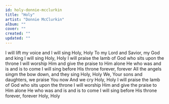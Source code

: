 ```yaml
---
id: holy-donnie-mcclurkin
title: "Holy"
artist: "Donnie McClurkin"
album: ""
cover: ""
created: ""
updated: ""
---
```


I will lift my voice and I will sing Holy, Holy
To my Lord and Savior, my God and king
I will sing Holy, Holy
I will praise the lamb of God who sits upon the throne
I will worship Him and give the praise to Him alone
He who was and is and is to come
I will sing before His throne forever, forever
All the angels singm the bow down, and they sing Holy, Holy
We, Your sons and daughters, we praise You now
And we cry Holy, Holy
I will praise the lamb of God who sits upon the throne
I will worship Him and give the praise to Him alone
He who was and is and is to come
I will sing before His throne forever, forever
Holy, Holy